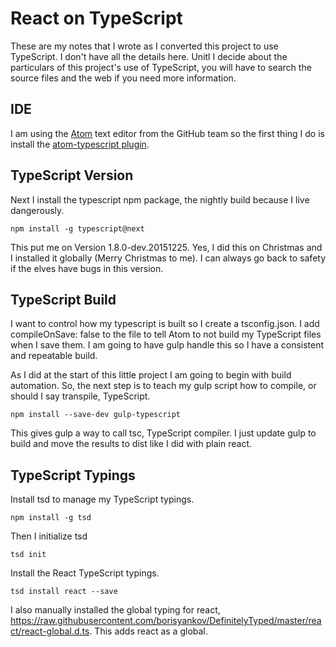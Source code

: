 # React on TypeScript

These are my notes that I wrote as I converted this project to use TypeScript. I don't have all the details here. Unitl I decide about the particulars of this project's use of TypeScript, you will have to search the source files and the web if you need more information.

## IDE

I am using the [Atom](https://atom.io/) text editor from the GitHub team so the first thing I do is install the [atom-typescript plugin]( https://github.com/TypeStrong/atom-typescript/blob/master/docs/tsconfig.md).

## TypeScript Version

Next I install the typescript npm package, the nightly build because I live dangerously.

`npm install -g typescript@next`

This put me on Version 1.8.0-dev.20151225. Yes, I did this on Christmas and I installed it globally (Merry Christmas to me). I can always go back to safety if the elves have bugs in this version.

## TypeScript Build

I want to control how my typescript is built so I create a tsconfig.json. I add compileOnSave: false to the file to tell Atom to not build my TypeScript files when I save them. I am going to have gulp handle this so I have a consistent and repeatable build.

As I did at the start of this little project I am going to begin with build automation. So, the next step is to teach my gulp script how to compile, or should I say transpile, TypeScript.

`npm install --save-dev gulp-typescript`

This gives gulp a way to call tsc, TypeScript compiler. I just update gulp to build and move the results to dist like I did with plain react.

## TypeScript Typings

Install tsd to manage my TypeScript typings.

`npm install -g tsd`

Then I initialize tsd

`tsd init`

Install the React TypeScript typings.

`tsd install react --save`

I also manually installed the global typing for react, https://raw.githubusercontent.com/borisyankov/DefinitelyTyped/master/react/react-global.d.ts. This adds react as a global.
